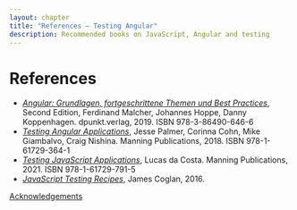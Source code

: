 ```yaml
---
layout: chapter
title: "References – Testing Angular"
description: Recommended books on JavaScript, Angular and testing
---
```


# References

- *[Angular: Grundlagen, fortgeschrittene Themen und Best Practices](https://angular-buch.com/)*, Second Edition, Ferdinand Malcher, Johannes Hoppe, Danny Koppenhagen. dpunkt.verlag, 2019. ISBN 978-3-86490-646-6
- *[Testing Angular Applications](https://www.manning.com/books/testing-angular-applications)*, Jesse Palmer, Corinna Cohn, Mike Giambalvo, Craig Nishina. Manning Publications, 2018. ISBN 978-1-61729-364-1
- *[Testing JavaScript Applications](https://www.manning.com/books/testing-javascript-applications)*, Lucas da Costa. Manning Publications, 2021. ISBN 978-1-61729-791-5
- *[JavaScript Testing Recipes](https://shop.jcoglan.com/javascript-testing-recipes/)*, James Coglan, 2016.

<p id="next-chapter-link"><a href="../acknowledgements/#acknowledgements">Acknowledgements</a></p>
